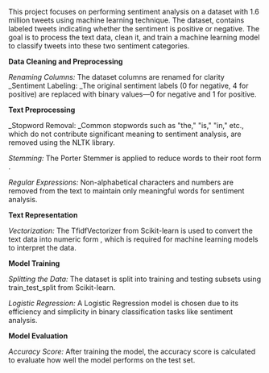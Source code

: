 This project focuses on performing sentiment analysis on a  dataset with 1.6 million tweets using machine learning technique. The dataset, contains labeled tweets indicating whether the sentiment is positive or negative. The goal is to process the text data, clean it, and train a machine learning model to classify tweets into these two sentiment categories.

**Data Cleaning and Preprocessing**

_Renaming Columns:_ The dataset columns are renamed for clarity
_Sentiment Labeling: _The original sentiment labels (0 for negative, 4 for positive) are replaced with binary values—0 for negative and 1 for positive.

**Text Preprocessing**

_Stopword Removal: _Common stopwords such as "the," "is," "in," etc., which do not contribute significant meaning to sentiment analysis, are removed using the NLTK library.

_Stemming:_ The Porter Stemmer is applied to reduce words to their root form .

_Regular Expressions:_ Non-alphabetical characters and numbers are removed from the text to maintain only meaningful words for sentiment analysis.

**Text Representation**

_Vectorization:_ The TfidfVectorizer from Scikit-learn is used to convert the text data into numeric form , which is required for machine learning models to interpret the data.

**Model Training**

_Splitting the Data:_ The dataset is split into training and testing subsets using train_test_split from Scikit-learn.

_Logistic Regression:_ A Logistic Regression model is chosen due to its efficiency and simplicity in binary classification tasks like sentiment analysis.

**Model Evaluation**

_Accuracy Score:_ After training the model, the accuracy score is calculated to evaluate how well the model performs on the test set.
